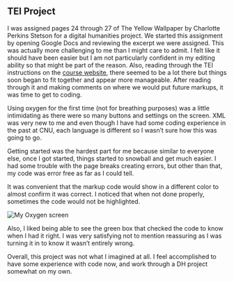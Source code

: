 ## TEI Project


I was assigned pages 24 through 27 of The Yellow Wallpaper by Charlotte Perkins Stetson for a digital humanities project. We started this assignment by opening Google Docs and reviewing the excerpt we were assigned. This was actually more challenging to me than I might care to admit. I felt like it should have been easier but I am not particularly confident in my editing ability so that might be part of the reason. Also, reading through the TEI instructions on the [course website](https://scholar.cnu.edu/webapps/blackboard/content/contentWrapper.jsp?course_id=_793559_1&displayName=Course+Website&href=https%3A%2F%2Fdeanna-stover.github.io%2FcoursesCNU%2F2021%2Fengl350spring2021&cR2XilcGYOo=55GgdSi25DaOqeIdcG%2F6mtv9rczHS1OMjSBaoJ85Lnw%3D), there seemed to be a lot there but things soon began to fit together and appear more manageable. After reading through it and making comments on where we would put future markups, it was time to get to coding. 

Using oxygen for the first time (not for breathing purposes) was a little intimidating as there were so many buttons and settings on the screen. XML was very new to me and even though I have had some coding experience in the past at CNU, each language is different so I wasn’t sure how this was going to go. 

Getting started was the hardest part for me because similar to everyone else, once I got started, things started to snowball and get much easier. I had some trouble with the page breaks creating errors, but other than that, my code was error free as far as I could tell. 

It was convenient that the markup code would show in a different color to almost confirm it was correct. I noticed that when not done properly, sometimes the code would not be highlighted. 

![My Oxygen screen](https://eobrien5.github.io/engl350/images/teiPic.png)

Also, I liked being able to see the green box that checked the code to know when I had it right. I was very satisfying not to mention reassuring as I was turning it in to know it wasn’t entirely wrong. 
	
Overall, this project was not what I imagined at all. I feel accomplished to have some experience with code now, and work through a DH project somewhat on my own. 
